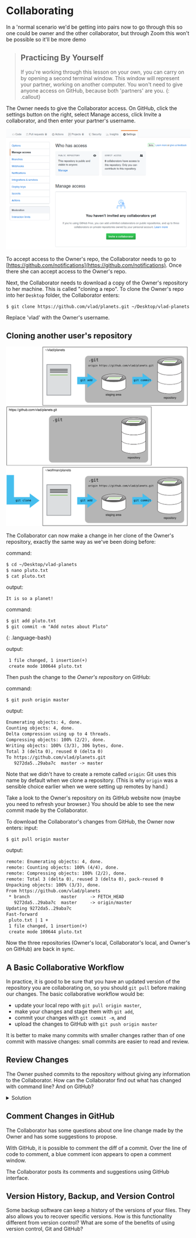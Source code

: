 # Collaborating

In a 'normal scenario we'd be getting into pairs now to go through this so one could be owner and the other collaborator, but through Zoom this won't be possible so it'll be more demo

> ## Practicing By Yourself
>
> If you're working through this lesson on your own, you can carry on by opening
> a second terminal window.
> This window will represent your partner, working on another computer. You
> won't need to give anyone access on GitHub, because both 'partners' are you.
{: .callout}

The Owner needs to give the Collaborator access. On GitHub, click the settings
button on the right, select Manage access, click Invite a collaborator, and
then enter your partner's username.

![Adding Collaborators on GitHub](/fig/github-add-collaborators.png)

To accept access to the Owner's repo, the Collaborator
needs to go to [https://github.com/notifications](https://github.com/notifications).
Once there she can accept access to the Owner's repo.

Next, the Collaborator needs to download a copy of the Owner's repository to her
 machine. This is called "cloning a repo". To clone the Owner's repo into
her `Desktop` folder, the Collaborator enters:

~~~
$ git clone https://github.com/vlad/planets.git ~/Desktop/vlad-planets
~~~


Replace 'vlad' with the Owner's username.

## Cloning another user's repository
![After Creating Clone of Repository](/fig/github-collaboration.svg)

The Collaborator can now make a change in her clone of the Owner's repository,
exactly the same way as we've been doing before:

command:
~~~
$ cd ~/Desktop/vlad-planets
$ nano pluto.txt
$ cat pluto.txt
~~~

output:
~~~
It is so a planet!
~~~

command:
~~~
$ git add pluto.txt
$ git commit -m "Add notes about Pluto"
~~~
{: .language-bash}

output:
~~~
 1 file changed, 1 insertion(+)
 create mode 100644 pluto.txt
~~~


Then push the change to the *Owner's repository* on GitHub:

command:
~~~
$ git push origin master
~~~

output:
~~~
Enumerating objects: 4, done.
Counting objects: 4, done.
Delta compression using up to 4 threads.
Compressing objects: 100% (2/2), done.
Writing objects: 100% (3/3), 306 bytes, done.
Total 3 (delta 0), reused 0 (delta 0)
To https://github.com/vlad/planets.git
   9272da5..29aba7c  master -> master
~~~

Note that we didn't have to create a remote called `origin`: Git uses this
name by default when we clone a repository.  (This is why `origin` was a
sensible choice earlier when we were setting up remotes by hand.)

Take a look to the Owner's repository on its GitHub website now (maybe you need
to refresh your browser.) You should be able to see the new commit made by the
Collaborator.

To download the Collaborator's changes from GitHub, the Owner now enters:
input:
~~~
$ git pull origin master
~~~

output:
~~~
remote: Enumerating objects: 4, done.
remote: Counting objects: 100% (4/4), done.
remote: Compressing objects: 100% (2/2), done.
remote: Total 3 (delta 0), reused 3 (delta 0), pack-reused 0
Unpacking objects: 100% (3/3), done.
From https://github.com/vlad/planets
 * branch            master     -> FETCH_HEAD
   9272da5..29aba7c  master     -> origin/master
Updating 9272da5..29aba7c
Fast-forward
 pluto.txt | 1 +
 1 file changed, 1 insertion(+)
 create mode 100644 pluto.txt
~~~


Now the three repositories (Owner's local, Collaborator's local, and Owner's on
GitHub) are back in sync.

 ## A Basic Collaborative Workflow

 In practice, it is good to be sure that you have an updated version of the
 repository you are collaborating on, so you should `git pull` before making
 our changes. The basic collaborative workflow would be:

 * update your local repo with `git pull origin master`,
 * make your changes and stage them with `git add`,
 * commit your changes with `git commit -m`, and
 * upload the changes to GitHub with `git push origin master`

 It is better to make many commits with smaller changes rather than
 of one commit with massive changes: small commits are easier to
 read and review.


 ## Review Changes
 The Owner pushed commits to the repository without giving any information
 to the Collaborator. How can the Collaborator find out what has changed with
 command line? And on GitHub?
<details>
 <summary>Solution</summary>
 On the command line, the Collaborator can use ```git fetch origin master```
 to get the remote changes into the local repository, but without merging
 them. Then by running ```git diff master origin/master``` the Collaborator
 will see the changes output in the terminal.

 On GitHub, the Collaborator can go to the repository and click on 
 "commits" to view the most recent commits pushed to the repository.
</details>

 ## Comment Changes in GitHub

 The Collaborator has some questions about one line change made by the Owner and
 has some suggestions to propose.

 With GitHub, it is possible to comment the diff of a commit. Over the line of
 code to comment, a blue comment icon appears to open a comment window.

 The Collaborator posts its comments and suggestions using GitHub interface.


 ## Version History, Backup, and Version Control

 Some backup software can keep a history of the versions of your files. They also
 allows you to recover specific versions. How is this functionality different from version control?
 What are some of the benefits of using version control, Git and GitHub?

